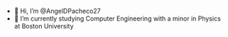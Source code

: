 - 👋 Hi, I’m @AngelDPacheco27
- 🌱 I’m currently studying Computer Engineering with a minor in Physics at Boston University

<!---
AngelDPacheco27/AngelDPacheco27 is a ✨ special ✨ repository because its `README.md` (this file) appears on your GitHub profile.
You can click the Preview link to take a look at your changes.
--->
